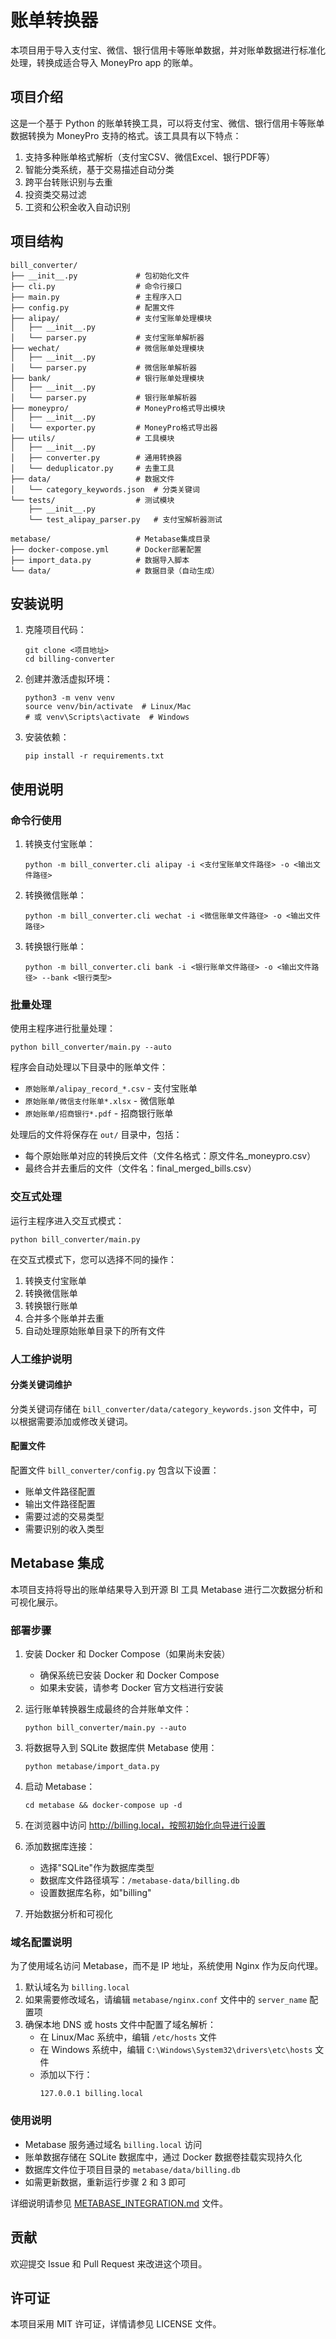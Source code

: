 # 账单转换器

本项目用于导入支付宝、微信、银行信用卡等账单数据，并对账单数据进行标准化处理，转换成适合导入 MoneyPro app 的账单。

## 项目介绍

这是一个基于 Python 的账单转换工具，可以将支付宝、微信、银行信用卡等账单数据转换为 MoneyPro 支持的格式。该工具具有以下特点：

1. 支持多种账单格式解析（支付宝CSV、微信Excel、银行PDF等）
2. 智能分类系统，基于交易描述自动分类
3. 跨平台转账识别与去重
4. 投资类交易过滤
5. 工资和公积金收入自动识别

## 项目结构

```
bill_converter/
├── __init__.py             # 包初始化文件
├── cli.py                  # 命令行接口
├── main.py                 # 主程序入口
├── config.py               # 配置文件
├── alipay/                 # 支付宝账单处理模块
│   ├── __init__.py
│   └── parser.py           # 支付宝账单解析器
├── wechat/                 # 微信账单处理模块
│   ├── __init__.py
│   └── parser.py           # 微信账单解析器
├── bank/                   # 银行账单处理模块
│   ├── __init__.py
│   └── parser.py           # 银行账单解析器
├── moneypro/               # MoneyPro格式导出模块
│   ├── __init__.py
│   └── exporter.py         # MoneyPro格式导出器
├── utils/                  # 工具模块
│   ├── __init__.py
│   ├── converter.py        # 通用转换器
│   └── deduplicator.py     # 去重工具
├── data/                   # 数据文件
│   └── category_keywords.json  # 分类关键词
└── tests/                  # 测试模块
    ├── __init__.py
    └── test_alipay_parser.py   # 支付宝解析器测试

metabase/                   # Metabase集成目录
├── docker-compose.yml      # Docker部署配置
├── import_data.py          # 数据导入脚本
└── data/                   # 数据目录（自动生成）
```

## 安装说明

1. 克隆项目代码：
   ```
   git clone <项目地址>
   cd billing-converter
   ```

2. 创建并激活虚拟环境：
   ```
   python3 -m venv venv
   source venv/bin/activate  # Linux/Mac
   # 或 venv\Scripts\activate  # Windows
   ```

3. 安装依赖：
   ```
   pip install -r requirements.txt
   ```

## 使用说明

### 命令行使用

1. 转换支付宝账单：
   ```
   python -m bill_converter.cli alipay -i <支付宝账单文件路径> -o <输出文件路径>
   ```

2. 转换微信账单：
   ```
   python -m bill_converter.cli wechat -i <微信账单文件路径> -o <输出文件路径>
   ```

3. 转换银行账单：
   ```
   python -m bill_converter.cli bank -i <银行账单文件路径> -o <输出文件路径> --bank <银行类型>
   ```

### 批量处理

使用主程序进行批量处理：
```
python bill_converter/main.py --auto
```

程序会自动处理以下目录中的账单文件：
- `原始账单/alipay_record_*.csv` - 支付宝账单
- `原始账单/微信支付账单*.xlsx` - 微信账单
- `原始账单/招商银行*.pdf` - 招商银行账单

处理后的文件将保存在 `out/` 目录中，包括：
- 每个原始账单对应的转换后文件（文件名格式：原文件名_moneypro.csv）
- 最终合并去重后的文件（文件名：final_merged_bills.csv）

### 交互式处理

运行主程序进入交互式模式：
```
python bill_converter/main.py
```

在交互式模式下，您可以选择不同的操作：
1. 转换支付宝账单
2. 转换微信账单
3. 转换银行账单
4. 合并多个账单并去重
5. 自动处理原始账单目录下的所有文件

### 人工维护说明

#### 分类关键词维护

分类关键词存储在 `bill_converter/data/category_keywords.json` 文件中，可以根据需要添加或修改关键词。

#### 配置文件

配置文件 `bill_converter/config.py` 包含以下设置：
- 账单文件路径配置
- 输出文件路径配置
- 需要过滤的交易类型
- 需要识别的收入类型

## Metabase 集成

本项目支持将导出的账单结果导入到开源 BI 工具 Metabase 进行二次数据分析和可视化展示。

### 部署步骤

1. 安装 Docker 和 Docker Compose（如果尚未安装）
   - 确保系统已安装 Docker 和 Docker Compose
   - 如果未安装，请参考 Docker 官方文档进行安装

2. 运行账单转换器生成最终的合并账单文件：
   ```
   python bill_converter/main.py --auto
   ```

3. 将数据导入到 SQLite 数据库供 Metabase 使用：
   ```
   python metabase/import_data.py
   ```

4. 启动 Metabase：
   ```
   cd metabase && docker-compose up -d
   ```

5. 在浏览器中访问 http://billing.local，按照初始化向导进行设置

6. 添加数据库连接：
   - 选择"SQLite"作为数据库类型
   - 数据库文件路径填写：`/metabase-data/billing.db`
   - 设置数据库名称，如"billing"

7. 开始数据分析和可视化

### 域名配置说明

为了使用域名访问 Metabase，而不是 IP 地址，系统使用 Nginx 作为反向代理。

1. 默认域名为 `billing.local`
2. 如果需要修改域名，请编辑 `metabase/nginx.conf` 文件中的 `server_name` 配置项
3. 确保本地 DNS 或 hosts 文件中配置了域名解析：
   - 在 Linux/Mac 系统中，编辑 `/etc/hosts` 文件
   - 在 Windows 系统中，编辑 `C:\Windows\System32\drivers\etc\hosts` 文件
   - 添加以下行：
     ```
     127.0.0.1 billing.local
     ```

### 使用说明

- Metabase 服务通过域名 `billing.local` 访问
- 账单数据存储在 SQLite 数据库中，通过 Docker 数据卷挂载实现持久化
- 数据库文件位于项目目录的 `metabase/data/billing.db`
- 如需更新数据，重新运行步骤 2 和 3 即可

详细说明请参见 [METABASE_INTEGRATION.md](file:///Users/laplacetong/My-billing/METABASE_INTEGRATION.md) 文件。

## 贡献

欢迎提交 Issue 和 Pull Request 来改进这个项目。

## 许可证

本项目采用 MIT 许可证，详情请参见 LICENSE 文件。